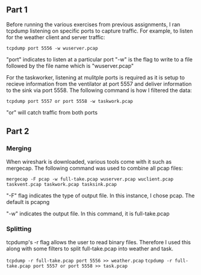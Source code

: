 ## Part 1

Before running the various exercises from previous assignments, I ran tcpdump listening on specific ports to capture traffic. For example, to listen for the weather client and server traffic:

`tcpdump port 5556 -w wuserver.pcap`

"port" indicates to listen at a particular port
"-w" is the flag to write to a file followed by the file name which is "wuserver.pcap"

For the taskworker, listening at mulitple ports is required as it is setup to recieve information from the ventilator at port 5557 and deliver information to the sink via port 5558. The following command is how I filtered the data:

`tcpdump port 5557 or port 5558 -w taskwork.pcap`

"or" will catch traffic from both ports


## Part 2

### Merging 

When wireshark is downloaded, various tools come with it such as mergecap. The following command was used to combine all pcap files:

`mergecap -F pcap -w full-take.pcap wuserver.pcap wuclient.pcap taskvent.pcap taskwork.pcap tasksink.pcap `

"-F" flag indicates the type of output file. In this instance, I chose pcap. The default is pcapng

"-w" indicates the output file. In this command, it is full-take.pcap


### Splitting

tcpdump's -r flag allows the user to read binary files. Therefore I used this along with some filters to split full-take.pcap into weather and task.

`tcpdump -r full-take.pcap port 5556 >> weather.pcap`
`tcpdump -r full-take.pcap port 5557 or port 5558 >> task.pcap`